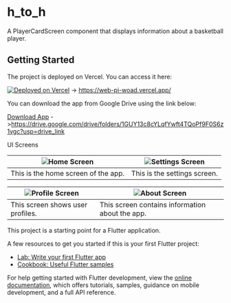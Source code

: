# h_to_h

A PlayerCardScreen component that displays information about a basketball player.

## Getting Started

The project is deployed on Vercel. You can access it here:

[![Deployed on Vercel](https://img.shields.io/badge/Deployed%20on-Vercel-blue?logo=vercel)](https://web-pi-woad.vercel.app/) -> https://web-pi-woad.vercel.app/


You can download the app from Google Drive using the link below:

[Download App](https://drive.google.com/drive/folders/1GUY13c8cYLqfYwft4TQoPf9F0S6z1vgc?usp=drive_link) ->https://drive.google.com/drive/folders/1GUY13c8cYLqfYwft4TQoPf9F0S6z1vgc?usp=drive_link



UI Screens

| ![Home Screen](https://github-production-user-asset-6210df.s3.amazonaws.com/133399781/348458267-38b04dfa-2133-4e10-91a7-d94d7c99ade6.jpeg?X-Amz-Algorithm=AWS4-HMAC-SHA256&X-Amz-Credential=AKIAVCODYLSA53PQK4ZA%2F20240713%2Fus-east-1%2Fs3%2Faws4_request&X-Amz-Date=20240713T080421Z&X-Amz-Expires=300&X-Amz-Signature=d4e514e0303fcb3b4e99b2aacd79314870855e4a6786bed19444617f3b51bc44&X-Amz-SignedHeaders=host&actor_id=133399781&key_id=0&repo_id=827985810) | ![Settings Screen](https://github-production-user-asset-6210df.s3.amazonaws.com/133399781/348458261-5c0ee56b-aa7a-4d36-9d37-4eaabc689af0.jpeg?X-Amz-Algorithm=AWS4-HMAC-SHA256&X-Amz-Credential=AKIAVCODYLSA53PQK4ZA%2F20240713%2Fus-east-1%2Fs3%2Faws4_request&X-Amz-Date=20240713T080311Z&X-Amz-Expires=300&X-Amz-Signature=8903ce703a58ef29a760f07a0baa38f52d106df0fecd639345f485d2186ef4ad&X-Amz-SignedHeaders=host&actor_id=133399781&key_id=0&repo_id=827985810) |
|--------------------------------------------------|-----------------------------------------------------|
| This is the home screen of the app.              | This is the settings screen.                        |

| ![Profile Screen](https://github-production-user-asset-6210df.s3.amazonaws.com/133399781/348458265-29be69a8-7a4b-4a43-8737-27bafe06dc5e.jpeg?X-Amz-Algorithm=AWS4-HMAC-SHA256&X-Amz-Credential=AKIAVCODYLSA53PQK4ZA%2F20240713%2Fus-east-1%2Fs3%2Faws4_request&X-Amz-Date=20240713T080306Z&X-Amz-Expires=300&X-Amz-Signature=5796128906b4d64790fa31e1aaee8925b45ce8622ca6dd5f62e94856a9d2f245&X-Amz-SignedHeaders=host&actor_id=133399781&key_id=0&repo_id=827985810) | ![About Screen](https://github-production-user-asset-6210df.s3.amazonaws.com/133399781/348458269-5f10fdc8-4ae3-42bf-84f2-7c6b94875d8c.jpeg?X-Amz-Algorithm=AWS4-HMAC-SHA256&X-Amz-Credential=AKIAVCODYLSA53PQK4ZA%2F20240713%2Fus-east-1%2Fs3%2Faws4_request&X-Amz-Date=20240713T080314Z&X-Amz-Expires=300&X-Amz-Signature=6863f4d801ab291c012c2ad0a85a46b81bd636203cd6419c8f776007155b3617&X-Amz-SignedHeaders=host&actor_id=133399781&key_id=0&repo_id=827985810) |
|----------------------------------------------------|---------------------------------------------------|
| This screen shows user profiles.                   | This screen contains information about the app.   |


This project is a starting point for a Flutter application.

A few resources to get you started if this is your first Flutter project:

- [Lab: Write your first Flutter app](https://docs.flutter.dev/get-started/codelab)
- [Cookbook: Useful Flutter samples](https://docs.flutter.dev/cookbook)

For help getting started with Flutter development, view the
[online documentation](https://docs.flutter.dev/), which offers tutorials,
samples, guidance on mobile development, and a full API reference.

